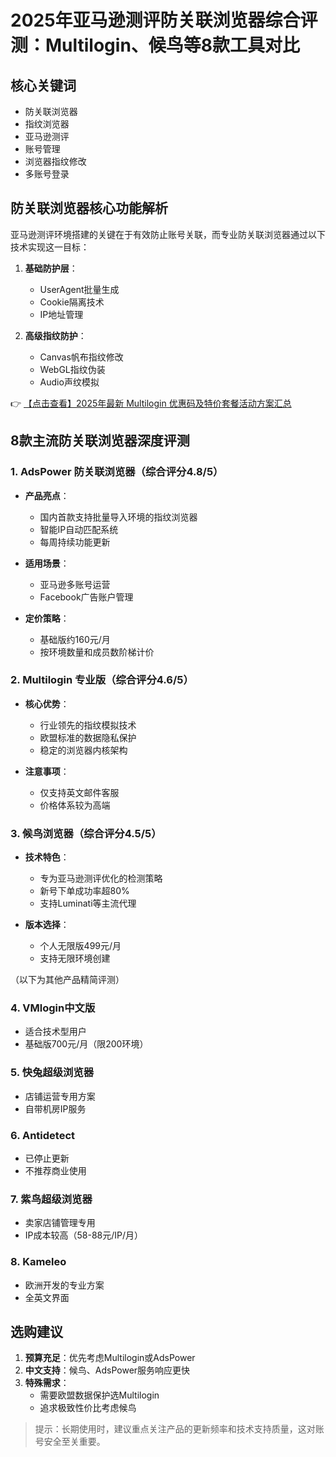 # 2025年亚马逊测评防关联浏览器综合评测：Multilogin、候鸟等8款工具对比

## 核心关键词
- 防关联浏览器
- 指纹浏览器
- 亚马逊测评
- 账号管理
- 浏览器指纹修改
- 多账号登录

## 防关联浏览器核心功能解析
亚马逊测评环境搭建的关键在于有效防止账号关联，而专业防关联浏览器通过以下技术实现这一目标：

1. **基础防护层**：
   - UserAgent批量生成
   - Cookie隔离技术
   - IP地址管理

2. **高级指纹防护**：
   - Canvas帆布指纹修改
   - WebGL指纹伪装
   - Audio声纹模拟

👉 [【点击查看】2025年最新 Multilogin 优惠码及特价套餐活动方案汇总](https://bit.ly/multIlogin)

## 8款主流防关联浏览器深度评测

### 1. AdsPower 防关联浏览器（综合评分4.8/5）
- **产品亮点**：
  - 国内首款支持批量导入环境的指纹浏览器
  - 智能IP自动匹配系统
  - 每周持续功能更新

- **适用场景**：
  - 亚马逊多账号运营
  - Facebook广告账户管理

- **定价策略**：
  - 基础版约160元/月
  - 按环境数量和成员数阶梯计价

### 2. Multilogin 专业版（综合评分4.6/5）
- **核心优势**：
  - 行业领先的指纹模拟技术
  - 欧盟标准的数据隐私保护
  - 稳定的浏览器内核架构

- **注意事项**：
  - 仅支持英文邮件客服
  - 价格体系较为高端

### 3. 候鸟浏览器（综合评分4.5/5）
- **技术特色**：
  - 专为亚马逊测评优化的检测策略
  - 新号下单成功率超80%
  - 支持Luminati等主流代理

- **版本选择**：
  - 个人无限版499元/月
  - 支持无限环境创建

（以下为其他产品精简评测）

### 4. VMlogin中文版
- 适合技术型用户
- 基础版700元/月（限200环境）

### 5. 快兔超级浏览器
- 店铺运营专用方案
- 自带机房IP服务

### 6. Antidetect
- 已停止更新
- 不推荐商业使用

### 7. 紫鸟超级浏览器
- 卖家店铺管理专用
- IP成本较高（58-88元/IP/月）

### 8. Kameleo
- 欧洲开发的专业方案
- 全英文界面

## 选购建议
1. **预算充足**：优先考虑Multilogin或AdsPower
2. **中文支持**：候鸟、AdsPower服务响应更快
3. **特殊需求**：
   - 需要欧盟数据保护选Multilogin
   - 追求极致性价比考虑候鸟

> 提示：长期使用时，建议重点关注产品的更新频率和技术支持质量，这对账号安全至关重要。